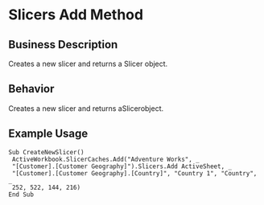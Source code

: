# Slicers Add Method

## Business Description
Creates a new slicer and returns a Slicer object.

## Behavior
Creates a new slicer and returns aSlicerobject.

## Example Usage
```vba
Sub CreateNewSlicer() 
 ActiveWorkbook.SlicerCaches.Add("Adventure Works", _ 
 "[Customer].[Customer Geography]").Slicers.Add ActiveSheet, _ 
 "[Customer].[Customer Geography].[Country]", "Country 1", "Country", _ 
 252, 522, 144, 216) 
End Sub
```